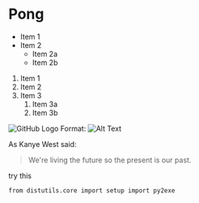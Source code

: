 # Pong


* Item 1
* Item 2
  * Item 2a
  * Item 2b
  
1. Item 1
1. Item 2
1. Item 3
   1. Item 3a
   1. Item 3b
   
![GitHub Logo](https://media.wired.com/photos/598e35994ab8482c0d6946e0/master/w_582,c_limit/phonepicutres-TA.jpg)
Format: ![Alt Text](url)

As Kanye West said:

> We're living the future so
> the present is our past.

try this

`from distutils.core import setup
import py2exe`
